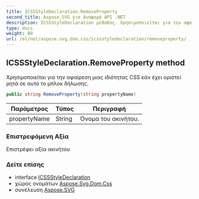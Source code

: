 ```yaml
---
title: ICSSStyleDeclaration.RemoveProperty
second_title: Aspose.SVG για Αναφορά API .NET
description: ICSSStyleDeclaration μέθοδος. Χρησιμοποιείται για την αφαίρεση μιας ιδιότητας CSS εάν έχει οριστεί ρητά σε αυτό το μπλοκ δήλωσης.
type: docs
weight: 80
url: /el/net/aspose.svg.dom.css/icssstyledeclaration/removeproperty/
---
```

## ICSSStyleDeclaration.RemoveProperty method

Χρησιμοποιείται για την αφαίρεση μιας ιδιότητας CSS εάν έχει οριστεί ρητά σε αυτό το μπλοκ δήλωσης.

```csharp
public string RemoveProperty(string propertyName)
```

| Παράμετρος | Τύπος | Περιγραφή |
| --- | --- | --- |
| propertyName | String | Όνομα του ακινήτου. |

### Επιστρεφόμενη Αξία

Επιστρέφει αξία ακινήτου

### Δείτε επίσης

* interface [ICSSStyleDeclaration](../)
* χώρος ονομάτων [Aspose.Svg.Dom.Css](../../icssstyledeclaration/)
* συνέλευση [Aspose.SVG](../../../)


